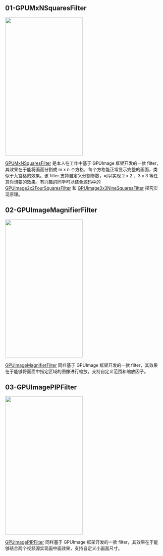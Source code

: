 
## 01-GPUMxNSquaresFilter
<img width="250" height="445" style="margin: 0 auto" src="https://github.com/CoderYQ/GPUImageMxNSquaresFilter/blob/master/ScreenShots/01.gif"/>

[GPUMxNSquaresFilter](https://github.com/CoderYQ/GPUImageMxNSquaresFilter/tree/master/GPUImageMxNSquaresFilter/GPUImageMxNSquaresFilter/GPUMxNSquaresFilter) 是本人在工作中基于 GPUImage 框架开发的一款 filter，其效果在于能将画面分割成 m x n 个方格，每个方格能正常显示完整的画面，类似于九宫格的效果。该 filter 支持自定义分割参数，可以实现 2 x 2 、3 x 3 等任意你想要的效果。有兴趣的同学可以结合源码中的 [GPUImage2x2FourSquaresFilter](https://github.com/CoderYQ/GPUImageMxNSquaresFilter/tree/master/GPUImageMxNSquaresFilter/GPUImageMxNSquaresFilter) 和 [GPUImage3x3NineSquaresFilter](https://github.com/CoderYQ/GPUImageMxNSquaresFilter/tree/master/GPUImageMxNSquaresFilter/GPUImageMxNSquaresFilter/GPUImage3x3NineSquaresFilter) 探究实现原理。

## 02-GPUImageMagnifierFilter
<img width="250" height="445" style="margin: 0 auto" src="https://github.com/CoderYQ/GPUImageMxNSquaresFilter/blob/master/ScreenShots/03.gif"/>

[GPUImageMagnifierFilter](https://github.com/CoderYQ/GPUImageMxNSquaresFilter/tree/master/GPUImageMxNSquaresFilter/GPUImageMxNSquaresFilter/GPUImageMagnifierFilter) 同样基于 GPUImage 框架开发的一款 filter，其效果在于能够将画面中指定区域的图像进行缩放，支持自定义范围和缩放因子。

## 03-GPUImagePIPFilter
<img width="250" height="445" style="margin: 0 auto" src="https://github.com/CoderYQ/GPUImageMxNSquaresFilter/blob/master/ScreenShots/02.gif"/>

[GPUImagePIPFilter](https://github.com/CoderYQ/GPUImageMxNSquaresFilter/tree/master/GPUImageMxNSquaresFilter/GPUImageMxNSquaresFilter/GPUImageMagnifierFilter) 同样基于 GPUImage 框架开发的一款 filter，其效果在于能够结合两个视频源实现画中画效果，支持自定义小画面尺寸。
